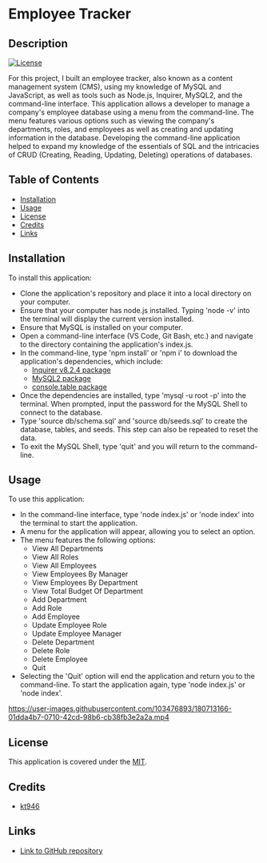 # Employee Tracker

## Description
[![License](https://img.shields.io/badge/License-MIT-blue)](https://opensource.org/licenses/MIT)

For this project, I built an employee tracker, also known as a content management system (CMS), using my knowledge of MySQL and JavaScript, as well as tools such as Node.js, Inquirer, MySQL2, and the command-line interface. This application allows a developer to manage a company's employee database using a menu from the command-line. The menu features various options such as viewing the company's departments, roles, and employees as well as creating and updating information in the database. Developing the command-line application helped to expand my knowledge of the essentials of SQL and the intricacies of CRUD (Creating, Reading, Updating, Deleting) operations of databases.

## Table of Contents

* [Installation](#installation)
* [Usage](#usage)
* [License](#license)
* [Credits](#credits)
* [Links](#links)

## Installation

To install this application:
- Clone the application's repository and place it into a local directory on your computer.
- Ensure that your computer has node.js installed. Typing 'node -v' into the terminal will display the current version installed.
- Ensure that MySQL is installed on your computer.
- Open a command-line interface (VS Code, Git Bash, etc.) and navigate to the directory containing the application's index.js.
- In the command-line, type 'npm install' or 'npm i' to download the application's dependencies, which include:
  - [Inquirer v8.2.4 package](https://www.npmjs.com/package/inquirer/v/8.2.4)
  - [MySQL2 package](https://www.npmjs.com/package/mysql2)
  - [console.table package](https://www.npmjs.com/package/console.table)
- Once the dependencies are installed, type 'mysql -u root -p' into the terminal. When prompted, input the password for the MySQL Shell to connect to the database.
- Type 'source db/schema.sql' and 'source db/seeds.sql' to create the database, tables, and seeds. This step can also be repeated to reset the data.
- To exit the MySQL Shell, type 'quit' and you will return to the command-line.

## Usage

To use this application:
- In the command-line interface, type 'node index.js' or 'node index' into the terminal to start the application.
- A menu for the application will appear, allowing you to select an option.
- The menu features the following options:
    - View All Departments
    - View All Roles
    - View All Employees
    - View Employees By Manager
    - View Employees By Department
    - View Total Budget Of Department
    - Add Department
    - Add Role
    - Add Employee 
    - Update Employee Role
    - Update Employee Manager
    - Delete Department
    - Delete Role
    - Delete Employee
    - Quit
- Selecting the 'Quit' option will end the application and return you to the command-line. To start the application again, type 'node index.js' or 'node index'.

https://user-images.githubusercontent.com/103476893/180713166-01dda4b7-0710-42cd-98b6-cb38fb3e2a2a.mp4

## License

This application is covered under the [MIT](https://opensource.org/licenses/MIT).

## Credits

- [kt946](https://github.com/kt946)

## Links

- [Link to GitHub repository](https://github.com/kt946/employee-tracker)
